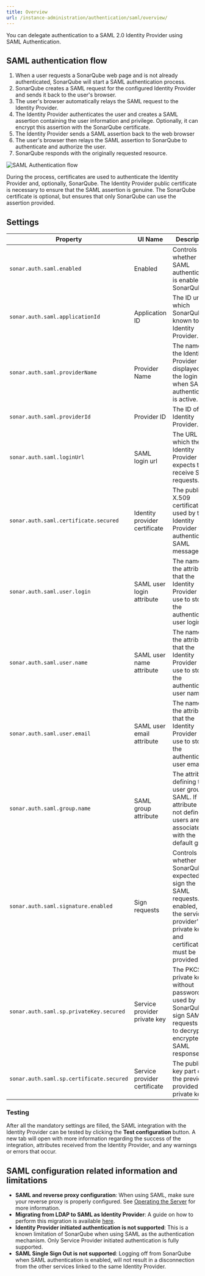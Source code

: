 ```yaml
---
title: Overview
url: /instance-administration/authentication/saml/overview/
---
```


You can delegate authentication to a SAML 2.0 Identity Provider using SAML Authentication.

## SAML authentication flow

1. When a user requests a SonarQube web page and is not already authenticated, SonarQube will start a SAML authentication process.
2. SonarQube creates a SAML request for the configured Identity Provider and sends it back to the user's browser.
3. The user's browser automatically relays the SAML request to the Identity Provider.
4. The Identity Provider authenticates the user and creates a SAML assertion containing the user information and privilege. Optionally, it can encrypt this assertion with the SonarQube certificate.
5. The Identity Provider sends a SAML assertion back to the web browser
6. The user's browser then relays the SAML assertion to SonarQube to authenticate and authorize the user.
7. SonarQube responds with the originally requested resource.

![SAML Authentication flow](/images/saml_authentication_flow.png)

During the process, certificates are used to authenticate the Identity Provider and, optionally, SonarQube.
The Identity Provider public certificate is necessary to ensure that the SAML assertion is genuine.
The SonarQube certificate is optional, but ensures that only SonarQube can use the assertion provided.

## Settings

| Property                                 | UI Name                       | Description                                                                                                                                             | Required                                                                                                                               |
|------------------------------------------|-------------------------------|---------------------------------------------------------------------------------------------------------------------------------------------------------|----------------------------------------------------------------------------------------------------------------------------------------|
| `sonar.auth.saml.enabled`                | Enabled                       | Controls whether SAML authentication is enabled on SonarQube.                                                                                           | Yes                                                                                                                                    |
| `sonar.auth.saml.applicationId`          | Application ID                | The ID under which SonarQube is known to the Identity Provider.                                                                                         | Yes                                                                                                                                    |
| `sonar.auth.saml.providerName`           | Provider Name                 | The name of the Identity Provider displayed in the login page when SAML authentication is active.                                                       | Yes                                                                                                                                    |
| `sonar.auth.saml.providerId`             | Provider ID                   | The ID of the Identity Provider.                                                                                                                        | Yes                                                                                                                                    |
| `sonar.auth.saml.loginUrl`               | SAML login url                | The URL at which the Identity Provider expects to receive SAML requests.                                                                                | Yes                                                                                                                                    |
| `sonar.auth.saml.certificate.secured`    | Identity provider certificate | The public X.509 certificate used by the Identity Provider to authenticate SAML messages.                                                               | Yes                                                                                                                                    |
| `sonar.auth.saml.user.login`             | SAML user login attribute     | The name of the attribute that the Identity Provider will use to store the authenticated user login.                                                    | Yes                                                                                                                                    |
| `sonar.auth.saml.user.name`              | SAML user name attribute      | The name of the attribute that the Identity Provider will use to store the authenticated user name.                                                     | Yes                                                                                                                                    |
| `sonar.auth.saml.user.email`             | SAML user email attribute     | The name of the attribute that the Identity Provider will use to store the authenticated user email.                                                    | No                                                                                                                                     |
| `sonar.auth.saml.group.name`             | SAML group attribute          | The attribute defining the user group in SAML. If this attribute is not defined, users are associated with the default group.                           | No                                                                                                                                     |
| `sonar.auth.saml.signature.enabled`      | Sign requests                 | Controls whether SonarQube is expected to sign the SAML requests. If enabled, both the service provider's private key and certificate must be provided. | No                                                                                                                                     |
| `sonar.auth.saml.sp.privateKey.secured`  | Service provider private key  | The PKCS8 private key without password used by SonarQube to sign SAML requests and to decrypt encrypted SAML responses.                                 | This is only required if `sonar.auth.saml.signature.enabled` is set to `true` or the Identity Provider sends encrypted SAML responses. |
| `sonar.auth.saml.sp.certificate.secured` | Service provider certificate  | The public key part of the previously provided private key.                                                                                             | This is only required if `sonar.auth.saml.signature.enabled` is set to `true`.                                                         |

### Testing
After all the mandatory settings are filled, the SAML integration with the Identity Provider can be tested by clicking the **Test configuration** button.
A new tab will open with more information regarding the success of the integration, attributes received from the Identity Provider, and any warnings or errors that occur.

## SAML configuration related information and limitations

* **SAML and reverse proxy configuration**: When using SAML, make sure your reverse proxy is properly configured. See [Operating the Server](/setup/operate-server/) for more information.
* **Migrating from LDAP to SAML as Identity Provider**: A guide on how to perform this migration is available [here](https://community.sonarsource.com/t/migrating-sonarqube-users-between-identity-providers-with-a-focus-on-ldap-saml/48653).
* **Identity Provider initiated authentication is not supported**: This is a known limitation of SonarQube when using SAML as the authentication mechanism. Only Service Provider initiated authentication is fully supported.
* **SAML Single Sign Out is not supported**: Logging off from SonarQube when SAML authentication is enabled, will not result in a disconnection from the other services linked to the same Identity Provider.
